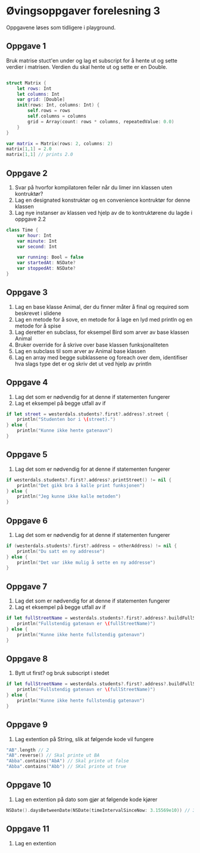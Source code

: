 # Øvingsoppgaver forelesning 3

Oppgavene løses som tidligere i playground.

## Oppgave 1

Bruk matrise stuct'en under og lag et subscript for å
hente ut og sette verdier i matrisen.
Verdien du skal hente ut og sette er en Double.

```swift

struct Matrix {
    let rows: Int
    let columns: Int
    var grid: [Double]
    init(rows: Int, columns: Int) {
        self.rows = rows
        self.columns = columns
        grid = Array(count: rows * columns, repeatedValue: 0.0)
    }
}

var matrix = Matrix(rows: 2, columns: 2)
matrix[1,1] = 2.0
matrix[1,1] // prints 2.0

```

## Oppgave 2

1. Svar på hvorfor kompilatoren feiler når du limer inn klassen uten kontruktør?
2. Lag en designated konstruktør og en convenience kontruktør for denne klassen
3. Lag nye instanser av klassen ved hjelp av de to kontruktørene du lagde i oppgave 2.2

```swift
class Time {
    var hour: Int
    var minute: Int
    var second: Int

    var running: Bool = false
    var startedAt: NSDate?
    var stoppedAt: NSDate?
}
```

## Oppgave 3

1. Lag en base klasse Animal, der du finner måter å final og required som beskrevet i slidene
2. Lag en metode for å sove, en metode for å lage en lyd med println og en metode for å spise
3. Lag deretter en subclass, for eksempel Bird som arver av base klassen Animal
4. Bruker override for å skrive over base klassen funksjonaliteten
5. Lag en subclass til som arver av Animal base klassen
6. Lag en array med begge subklassene og foreach over dem,
   identifiser hva slags type det er og skriv det ut ved hjelp av println

## Oppgave 4

1. Lag det som er nødvendig for at denne if statementen fungerer
2. Lag et eksempel på begge utfall av if

```swift
if let street = westerdals.students?.first?.address?.street {
    println("Studenten bor i \(street).")
} else {
    println("Kunne ikke hente gatenavn")
}
```

## Oppgave 5

1. Lag det som er nødvendig for at denne if statementen fungerer

```swift
if westerdals.students?.first?.address?.printStreet() != nil {
    println("Det gikk bra å kalle print funksjonen")
} else {
    println("Jeg kunne ikke kalle metoden")
}
```

## Oppgave 6

1. Lag det som er nødvendig for at denne if statementen fungerer

```swift
if (westerdals.students?.first?.address = otherAddress) != nil {
    println("Du satt en ny addresse")
} else {
    println("Det var ikke mulig å sette en ny addresse")
}
```

## Oppgave 7

1. Lag det som er nødvendig for at denne if statementen fungerer
2. Lag et eksempel på begge utfall av if

```swift
if let fullStreetName = westerdals.students?.first?.address?.buildFullStreetName() {
    println("Fullstendig gatenavn er \(fullStreetName)")
} else {
    println("Kunne ikke hente fullstendig gatenavn")
}
```

## Oppgave 8

1. Bytt ut first? og bruk subscript i stedet

```swift
if let fullStreetName = westerdals.students?.first?.address?.buildFullStreetName() {
    println("Fullstendig gatenavn er \(fullStreetName)")
} else {
    println("Kunne ikke hente fullstendig gatenavn")
}
```

## Oppgave 9

1. Lag extention på String, slik at følgende kode vil fungere

```swift
"AB".length // 2
"AB".reverse() // Skal printe ut BA
"Abba".contains("AbA") // Skal printe ut false
"Abba".contains("Abb") // SKal printe ut true
```

## Oppgave 10

1. Lag en extention på dato som gjør at følgende kode kjører

```swift
NSDate().daysBetweenDate(NSDate(timeIntervalSinceNow: 3.15569e10)) // 365,241.898148148
```

## Oppgave 11

1. Lag en extention 
